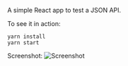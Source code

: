 A simple React app to test a JSON API.

To see it in action:

```
yarn install
yarn start
```

Screenshot:
![Screenshot](https://i.imgur.com/46DlC1h.jpg)
